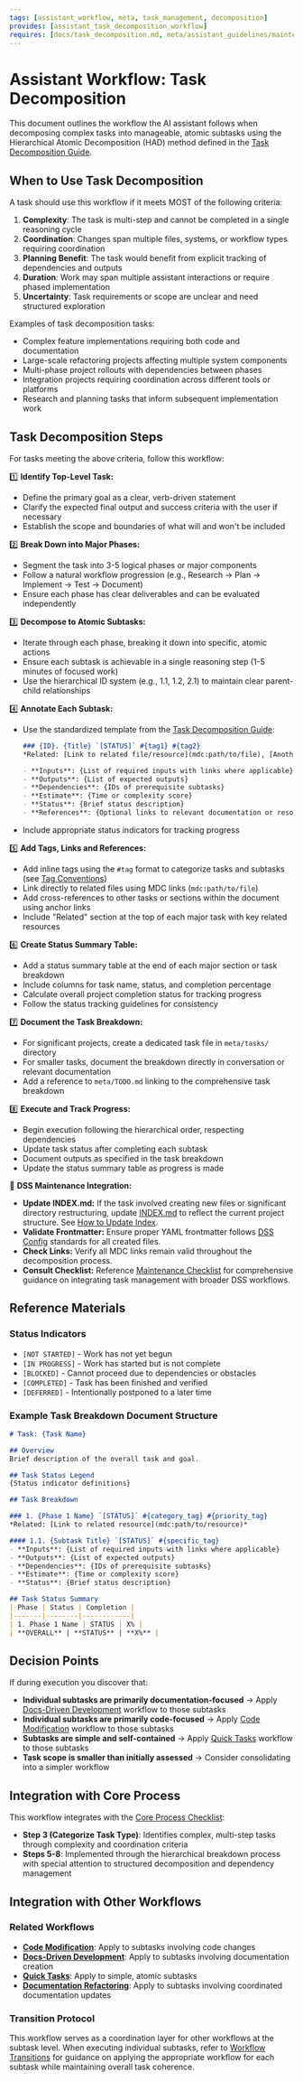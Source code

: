 ```yaml
---
tags: [assistant_workflow, meta, task_management, decomposition]
provides: [assistant_task_decomposition_workflow]
requires: [docs/task_decomposition.md, meta/assistant_guidelines/maintenance_checklist.md, meta/TODO.md, meta/guidelines/tag_conventions.md, .cursor/rules/assistant.mdc]
---
```


# Assistant Workflow: Task Decomposition

This document outlines the workflow the AI assistant follows when decomposing complex tasks into manageable, atomic subtasks using the Hierarchical Atomic Decomposition (HAD) method defined in the [Task Decomposition Guide](mdc:docs/task_decomposition.md).

## When to Use Task Decomposition

A task should use this workflow if it meets MOST of the following criteria:

1. **Complexity**: The task is multi-step and cannot be completed in a single reasoning cycle
2. **Coordination**: Changes span multiple files, systems, or workflow types requiring coordination
3. **Planning Benefit**: The task would benefit from explicit tracking of dependencies and outputs
4. **Duration**: Work may span multiple assistant interactions or require phased implementation
5. **Uncertainty**: Task requirements or scope are unclear and need structured exploration

Examples of task decomposition tasks:
- Complex feature implementations requiring both code and documentation
- Large-scale refactoring projects affecting multiple system components
- Multi-phase project rollouts with dependencies between phases
- Integration projects requiring coordination across different tools or platforms
- Research and planning tasks that inform subsequent implementation work

## Task Decomposition Steps

For tasks meeting the above criteria, follow this workflow:

1️⃣ **Identify Top-Level Task:**
   - Define the primary goal as a clear, verb-driven statement
   - Clarify the expected final output and success criteria with the user if necessary
   - Establish the scope and boundaries of what will and won't be included

2️⃣ **Break Down into Major Phases:**
   - Segment the task into 3-5 logical phases or major components
   - Follow a natural workflow progression (e.g., Research → Plan → Implement → Test → Document)
   - Ensure each phase has clear deliverables and can be evaluated independently

3️⃣ **Decompose to Atomic Subtasks:**
   - Iterate through each phase, breaking it down into specific, atomic actions
   - Ensure each subtask is achievable in a single reasoning step (1-5 minutes of focused work)
   - Use the hierarchical ID system (e.g., 1.1, 1.2, 2.1) to maintain clear parent-child relationships

4️⃣ **Annotate Each Subtask:**
   - Use the standardized template from the [Task Decomposition Guide](mdc:docs/task_decomposition.md):
     ```markdown
     ### {ID}. {Title} `[STATUS]` #{tag1} #{tag2}
     *Related: [Link to related file/resource](mdc:path/to/file), [Another resource](mdc:path/to/another/file)*

     - **Inputs**: {List of required inputs with links where applicable}
     - **Outputs**: {List of expected outputs}
     - **Dependencies**: {IDs of prerequisite subtasks}
     - **Estimate**: {Time or complexity score}
     - **Status**: {Brief status description}
     - **References**: {Optional links to relevant documentation or resources}
     ```
   - Include appropriate status indicators for tracking progress

5️⃣ **Add Tags, Links and References:**
   - Add inline tags using the `#tag` format to categorize tasks and subtasks (see [Tag Conventions](mdc:meta/guidelines/tag_conventions.md))
   - Link directly to related files using MDC links (`mdc:path/to/file`)
   - Add cross-references to other tasks or sections within the document using anchor links
   - Include "Related" section at the top of each major task with key related resources

6️⃣ **Create Status Summary Table:**
   - Add a status summary table at the end of each major section or task breakdown
   - Include columns for task name, status, and completion percentage
   - Calculate overall project completion status for tracking progress
   - Follow the status tracking guidelines for consistency

7️⃣ **Document the Task Breakdown:**
   - For significant projects, create a dedicated task file in `meta/tasks/` directory
   - For smaller tasks, document the breakdown directly in conversation or relevant documentation
   - Add a reference to `meta/TODO.md` linking to the comprehensive task breakdown

8️⃣ **Execute and Track Progress:**
   - Begin execution following the hierarchical order, respecting dependencies
   - Update task status after completing each subtask
   - Document outputs as specified in the task breakdown
   - Update the status summary table as progress is made

🔧 **DSS Maintenance Integration:**
   - **Update INDEX.md:** If the task involved creating new files or significant directory restructuring, update [INDEX.md](mdc:INDEX.md) to reflect the current project structure. See [How to Update Index](mdc:docs/how_to_update_index.md).
   - **Validate Frontmatter:** Ensure proper YAML frontmatter follows [DSS Config](mdc:meta/dss_config.yml) standards for all created files.
   - **Check Links:** Verify all MDC links remain valid throughout the decomposition process.
   - **Consult Checklist:** Reference [Maintenance Checklist](mdc:meta/assistant_guidelines/maintenance_checklist.md) for comprehensive guidance on integrating task management with broader DSS workflows.

## Reference Materials

### Status Indicators
- `[NOT STARTED]` - Work has not yet begun
- `[IN PROGRESS]` - Work has started but is not complete
- `[BLOCKED]` - Cannot proceed due to dependencies or obstacles
- `[COMPLETED]` - Task has been finished and verified
- `[DEFERRED]` - Intentionally postponed to a later time

### Example Task Breakdown Document Structure

```markdown
# Task: {Task Name}

## Overview
Brief description of the overall task and goal.

## Task Status Legend
{Status indicator definitions}

## Task Breakdown

### 1. {Phase 1 Name} `[STATUS]` #{category_tag} #{priority_tag}
*Related: [Link to related resource](mdc:path/to/resource)*

#### 1.1. {Subtask Title} `[STATUS]` #{specific_tag}
- **Inputs**: {List of required inputs with links where applicable}
- **Outputs**: {List of expected outputs}
- **Dependencies**: {IDs of prerequisite subtasks}
- **Estimate**: {Time or complexity score}
- **Status**: {Brief status description}

## Task Status Summary
| Phase | Status | Completion |
|-------|--------|------------|
| 1. Phase 1 Name | STATUS | X% |
| **OVERALL** | **STATUS** | **X%** |
```

## Decision Points

If during execution you discover that:
- **Individual subtasks are primarily documentation-focused** → Apply [Docs-Driven Development](mdc:meta/assistant_workflows/docs_driven_development.md) workflow to those subtasks
- **Individual subtasks are primarily code-focused** → Apply [Code Modification](mdc:meta/assistant_workflows/code_modification.md) workflow to those subtasks
- **Subtasks are simple and self-contained** → Apply [Quick Tasks](mdc:meta/assistant_workflows/quick_tasks.md) workflow to those subtasks
- **Task scope is smaller than initially assessed** → Consider consolidating into a simpler workflow

## Integration with Core Process

This workflow integrates with the [Core Process Checklist](mdc:.cursor/rules/assistant.mdc):

- **Step 3 (Categorize Task Type)**: Identifies complex, multi-step tasks through complexity and coordination criteria
- **Steps 5-8**: Implemented through the hierarchical breakdown process with special attention to structured decomposition and dependency management

## Integration with Other Workflows

### Related Workflows
- **[Code Modification](mdc:meta/assistant_workflows/code_modification.md)**: Apply to subtasks involving code changes
- **[Docs-Driven Development](mdc:meta/assistant_workflows/docs_driven_development.md)**: Apply to subtasks involving documentation creation
- **[Quick Tasks](mdc:meta/assistant_workflows/quick_tasks.md)**: Apply to simple, atomic subtasks
- **[Documentation Refactoring](mdc:meta/assistant_workflows/documentation_refactoring.md)**: Apply to subtasks involving coordinated documentation updates

### Transition Protocol
This workflow serves as a coordination layer for other workflows at the subtask level. When executing individual subtasks, refer to [Workflow Transitions](mdc:meta/assistant_workflows/workflow_transitions.md) for guidance on applying the appropriate workflow for each subtask while maintaining overall task coherence.